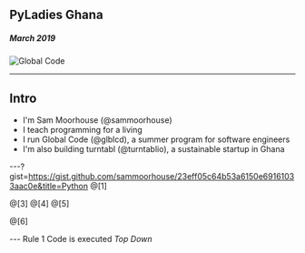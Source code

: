 ## PyLadies Ghana
##### March 2019
![Global Code](/assets/img/GC_Logo_artwork_RGB-LOGO_colour_SMALL.png)

---
## Intro
* I'm Sam Moorhouse (@sammoorhouse)
* I teach programming for a living
* I run Global Code (@glblcd), a summer program for software engineers
* I'm also building turntabl (@turntablio), a sustainable startup in Ghana

---?gist=https://gist.github.com/sammoorhouse/23eff05c64b53a6150e69161033aac0e&title=Python
@[1]

@[3]
@[4]
@[5]

@[6]

--- Rule 1
 Code is executed *Top Down*